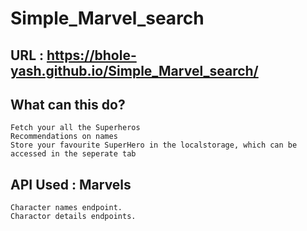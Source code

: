 # Simple_Marvel_search

## URL : https://bhole-yash.github.io/Simple_Marvel_search/

## What can this do?
    Fetch your all the Superheros
    Recommendations on names
    Store your favourite SuperHero in the localstorage, which can be accessed in the seperate tab

## API Used : Marvels
    Character names endpoint.
    Charactor details endpoints.


